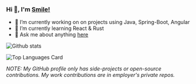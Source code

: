 ### Hi 👋, I'm [Smile!](https://smilep.github.io)

- 🔭 I’m currently working on on projects using Java, Spring-Boot, Angular
- 🌱 I’m currently learning React & Rust
- 💬 Ask me about anything [here](https://github.com/smilep/smilep/issues)

![Github stats](https://github-readme-stats.vercel.app/api?username=smilep&theme=default&show_icons=true&count_private=true)

![Top Languages Card](https://github-readme-stats.vercel.app/api/top-langs/?username=smilep&layout=compact)

*NOTE: My GitHub profile only has side-projects or open-source contributions. My work contributions are in employer's private repos.*
